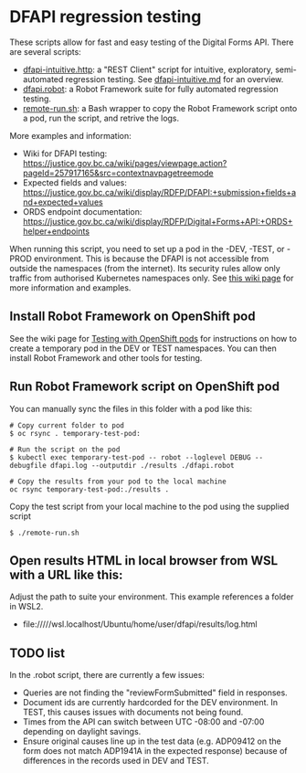 # DFAPI regression testing


These scripts allow for fast and easy testing of the Digital Forms API. There are several scripts:

- [dfapi-intuitive.http](file://dfapi-intuitive.http): a "REST Client" script for intuitive, exploratory, semi-automated regression testing. See [dfapi-intuitive.md](file://dfapi-intuitive.md) for an overview.
- [dfapi.robot](file://dfapi.robot): a Robot Framework suite for fully automated regression testing.
- [remote-run.sh](file://remote-run.sh): a Bash wrapper to copy the Robot Framework script onto a pod, run the script, and retrive the logs.

More examples and information:
- Wiki for DFAPI testing:      https://justice.gov.bc.ca/wiki/pages/viewpage.action?pageId=257917165&src=contextnavpagetreemode
- Expected fields and values:  https://justice.gov.bc.ca/wiki/display/RDFP/DFAPI:+submission+fields+and+expected+values
- ORDS endpoint documentation: https://justice.gov.bc.ca/wiki/display/RDFP/Digital+Forms+API:+ORDS+helper+endpoints

When running this script, you need to set up a pod in the -DEV, -TEST, or -PROD environment. This is because the DFAPI is not accessible from outside the namespaces (from the internet). Its security rules allow only traffic from authorised Kubernetes namespaces only. See [this wiki page](https://justice.gov.bc.ca/wiki/display/RDFP/DFAPI%3A+only+accessible+from+inside+DEV+and+TEST+namespaces) for more information and examples.

## Install Robot Framework on OpenShift pod

See the wiki page for [Testing with OpenShift pods](https://justice.gov.bc.ca/wiki/display/RDFP/Testing+with+OpenShift+pods) for instructions on how to create a temporary pod in the DEV or TEST namespaces. You can then install Robot Framework and other tools for testing.

## Run Robot Framework script on OpenShift pod

You can manually sync the files in this folder with a pod like this:

    # Copy current folder to pod
    $ oc rsync . temporary-test-pod:

    # Run the script on the pod
    $ kubectl exec temporary-test-pod -- robot --loglevel DEBUG --debugfile dfapi.log --outputdir ./results ./dfapi.robot

    # Copy the results from your pod to the local machine
    oc rsync temporary-test-pod:./results .

Copy the test script from your local machine to the pod using the supplied script

    $ ./remote-run.sh

## Open results HTML in local browser from WSL with a URL like this:

Adjust the path to suite your environment. This example references a folder in WSL2.

- file://///wsl.localhost/Ubuntu/home/user/dfapi/results/log.html


## TODO list

In the .robot script, there are currently a few issues:
- Queries are not finding the "reviewFormSubmitted" field in responses.
- Document ids are currently hardcorded for the DEV environment. In TEST, this causes issues with documents not being found.
- Times from the API can switch between UTC -08:00 and -07:00 depending on daylight savings.
- Ensure original causes line up in the test data (e.g. ADP09412 on the form does not match ADP1941A in the expected response) because of differences in the records used in DEV and TEST.
